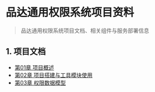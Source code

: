 # 品达通用权限系统项目资料

> 品达通用权限系统项目文档、相关组件与服务部署信息

## 1. 项目文档

<ul class="docs">
  <li><a href="#/00-项目资料/08-品达通用权限系统/01-项目概述">第01章 项目概述</a></li>
  <li><a href="#/00-项目资料/08-品达通用权限系统/02-项目搭建与工具模块使用">第02章 项目搭建与工具模块使用</a></li>
  <li><a href="#/00-项目资料/08-品达通用权限系统/03-权限数据模型">第03章 权限数据模型</a></li>
</ul>
